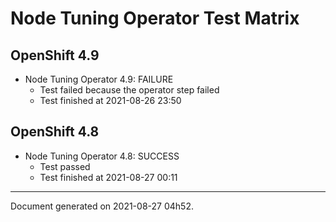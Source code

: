 
Node Tuning Operator Test Matrix
================================

OpenShift 4.9
-------------


* Node Tuning Operator 4.9: FAILURE
  - Test failed because the operator step failed
  - Test finished at 2021-08-26 23:50

OpenShift 4.8
-------------


* Node Tuning Operator 4.8: SUCCESS
  - Test passed
  - Test finished at 2021-08-27 00:11


---
Document generated on 2021-08-27 04h52.
